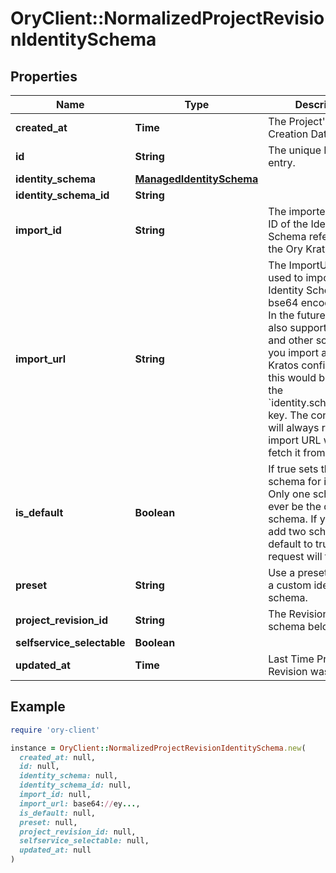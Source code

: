 # OryClient::NormalizedProjectRevisionIdentitySchema

## Properties

| Name | Type | Description | Notes |
| ---- | ---- | ----------- | ----- |
| **created_at** | **Time** | The Project&#39;s Revision Creation Date | [optional][readonly] |
| **id** | **String** | The unique ID of this entry. | [optional] |
| **identity_schema** | [**ManagedIdentitySchema**](ManagedIdentitySchema.md) |  | [optional] |
| **identity_schema_id** | **String** |  | [optional] |
| **import_id** | **String** | The imported (named) ID of the Identity Schema referenced in the Ory Kratos config. | [optional] |
| **import_url** | **String** | The ImportURL can be used to import an Identity Schema from a bse64 encoded string. In the future, this key also support HTTPS and other sources!  If you import an Ory Kratos configuration, this would be akin to the &#x60;identity.schemas.#.url&#x60; key.  The configuration will always return the import URL when you fetch it from the API. | [optional] |
| **is_default** | **Boolean** | If true sets the default schema for identities  Only one schema can ever be the default schema. If you try to add two schemas with default to true, the request will fail. | [optional] |
| **preset** | **String** | Use a preset instead of a custom identity schema. | [optional] |
| **project_revision_id** | **String** | The Revision&#39;s ID this schema belongs to | [optional] |
| **selfservice_selectable** | **Boolean** |  | [optional] |
| **updated_at** | **Time** | Last Time Project&#39;s Revision was Updated | [optional][readonly] |

## Example

```ruby
require 'ory-client'

instance = OryClient::NormalizedProjectRevisionIdentitySchema.new(
  created_at: null,
  id: null,
  identity_schema: null,
  identity_schema_id: null,
  import_id: null,
  import_url: base64://ey...,
  is_default: null,
  preset: null,
  project_revision_id: null,
  selfservice_selectable: null,
  updated_at: null
)
```


